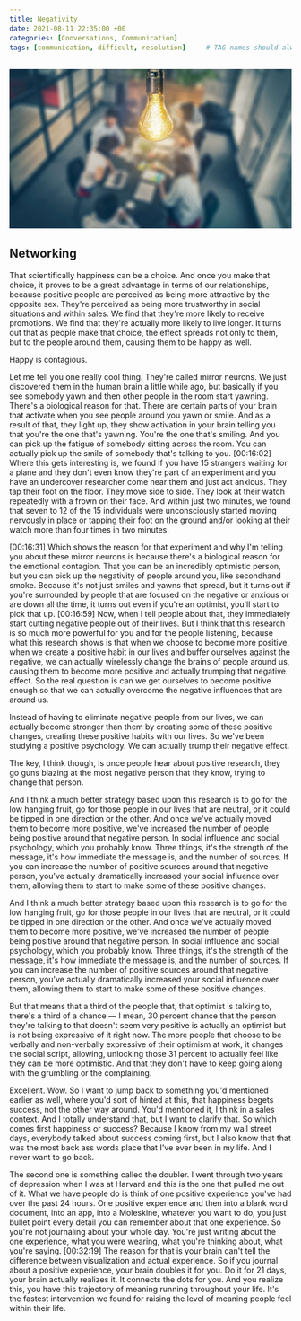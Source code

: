 ```yaml
---
title: Negativity
date: 2021-08-11 22:35:00 +00
categories: [Conversations, Communication]
tags: [communication, difficult, resolution]     # TAG names should always be lowercase
---
```


![networking](/assets/img/Networking.jpg)

## Networking

That scientifically happiness can be a choice. And once you make that choice, it proves to be a great advantage in terms of our relationships, because positive people are perceived as being more attractive by the opposite sex. They're perceived as being more trustworthy in social situations and within sales. We find that they're more likely to receive promotions. We find that they're actually more likely to live longer. It turns out that as people make that choice, the effect spreads not only to them, but to the people around them, causing them to be happy as well.

Happy is contagious. 

Let me tell you one really cool thing. They're called mirror neurons. We just discovered them in the human brain a little while ago, but basically if you see somebody yawn and then other people in the room start yawning. There's a biological reason for that. There are certain parts of your brain that activate when you see people around you yawn or smile. And as a result of that, they light up, they show activation in your brain telling you that you're the one that's yawning. You're the one that's smiling. And you can pick up the fatigue of somebody sitting across the room. You can actually pick up the smile of somebody that's talking to you.
[00:16:02] Where this gets interesting is, we found if you have 15 strangers waiting for a plane and they don't even know they're part of an experiment and you have an undercover researcher come near them and just act anxious. They tap their foot on the floor. They move side to side. They look at their watch repeatedly with a frown on their face. And within just two minutes, we found that seven to 12 of the 15 individuals were unconsciously started moving nervously in place or tapping their foot on the ground and/or looking at their watch more than four times in two minutes. 

[00:16:31] Which shows the reason for that experiment and why I'm telling you about these mirror neurons is because there's a biological reason for the emotional contagion. That you can be an incredibly optimistic person, but you can pick up the negativity of people around you, like secondhand smoke. Because it's not just smiles and yawns that spread, but it turns out if you're surrounded by people that are focused on the negative or anxious or are down all the time, it turns out even if you're an optimist, you'll start to pick that up. 
[00:16:59] Now, when I tell people about that, they immediately start cutting negative people out of their lives. But I think that this research is so much more powerful for you and for the people listening, because what this research shows is that when we choose to become more positive, when we create a positive habit in our lives and buffer ourselves against the negative, we can actually wirelessly change the brains of people around us, causing them to become more positive and actually trumping that negative effect. So the real question is can we get ourselves to become positive enough so that we can actually overcome the negative influences that are around us. 

Instead of having to eliminate negative people from our lives, we can actually become stronger than them by creating some of these positive changes, creating these positive habits with our lives. So we've been studying a positive psychology. We can actually trump their negative effect.


The key, I think though, is once people hear about positive research, they go guns blazing at the most negative person that they know, trying to change that person. 

And I think a much better strategy based upon this research is to go for the low hanging fruit, go for those people in our lives that are neutral, or it could be tipped in one direction or the other. And once we've actually moved them to become more positive, we've increased the number of people being positive around that negative person. In social influence and social psychology, which you probably know. Three things, it's the strength of the message, it's how immediate the message is, and the number of sources. If you can increase the number of positive sources around that negative person, you've actually dramatically increased your social influence over them, allowing them to start to make some of these positive changes.

And I think a much better strategy based upon this research is to go for the low hanging fruit, go for those people in our lives that are neutral, or it could be tipped in one direction or the other. And once we've actually moved them to become more positive, we've increased the number of people being positive around that negative person. In social influence and social psychology, which you probably know. Three things, it's the strength of the message, it's how immediate the message is, and the number of sources. If you can increase the number of positive sources around that negative person, you've actually dramatically increased your social influence over them, allowing them to start to make some of these positive changes.

But that means that a third of the people that, that optimist is talking to, there's a third of a chance — I mean, 30 percent chance that the person they're talking to that doesn't seem very positive is actually an optimist but is not being expressive of it right now. The more people that choose to be verbally and non-verbally expressive of their optimism at work, it changes the social script, allowing, unlocking those 31 percent to actually feel like they can be more optimistic. And that they don't have to keep going along with the grumbling or the complaining.

Excellent. Wow. So I want to jump back to something you'd mentioned earlier as well, where you'd sort of hinted at this, that happiness begets success, not the other way around. You'd mentioned it, I think in a sales context. And I totally understand that, but I want to clarify that. So which comes first happiness or success? Because I know from my wall street days, everybody talked about success coming first, but I also know that that was the most back ass words place that I've ever been in my life. And I never want to go back. 

The second one is something called the doubler. I went through two years of depression when I was at Harvard and this is the one that pulled me out of it. What we have people do is think of one positive experience you've had over the past 24 hours. One positive experience and then into a blank word document, into an app, into a Moleskine, whatever you want to do, you just bullet point every detail you can remember about that one experience. So you're not journaling about your whole day. You're just writing about the one experience, what you were wearing, what you're thinking about, what you're saying. 
[00:32:19] The reason for that is your brain can't tell the difference between visualization and actual experience. So if you journal about a positive experience, your brain doubles it for you. Do it for 21 days, your brain actually realizes it. It connects the dots for you. And you realize this, you have this trajectory of meaning running throughout your life. It's the fastest intervention we found for raising the level of meaning people feel within their life. 


